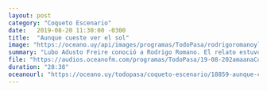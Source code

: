 ```yaml
---
layout: post
category: "Coqueto Escenario"
date:   2019-08-20 11:30:00 -0300
title:  "Aunque cueste ver el sol"
image: "https://oceano.uy/api/images/programas/TodoPasa/rodrigoromanoylubo.PNG"
summary: "Lubo Adusto Freire conoció a Rodrigo Romano. El relato estuvo un poco reticente al principio, pero luego entró en confianza y jugó de igual a igual. Noticias insólitas y un picante ping pong."
file: "https://audios.oceanofm.com/programas/TodoPasa/19-08-202amaanaCoquetoescenario.mp3"
duration: "28:38"
oceanourl: "https://oceano.uy/todopasa/coqueto-escenario/18859-aunque-cueste-ver-el-sol"
---
```


